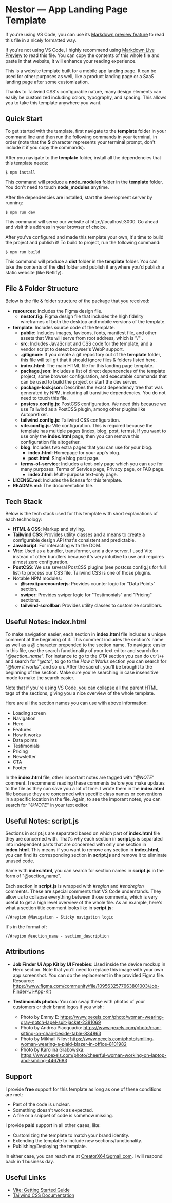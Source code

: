 # Nestor — App Landing Page Template

If you're using VS Code, you can use its [Markdown preview feature](https://code.visualstudio.com/docs/languages/markdown#_markdown-preview) to read this file in a nicely formatted way.

If you're not using VS Code, I highly recommend using [Markdown Live Preview](https://markdownlivepreview.com/) to read this file. You can copy the contents of this whole file and paste in that website, it will enhance your reading experience.

This is a website template built for a mobile app landing page. It can be used for other purposes as well, like a product landing page or a SaaS landing page after some customization.

Thanks to Tailwind CSS's configurable nature, many design elements can easily be customized including colors, typography, and spacing. This allows you to take this template anywhere you want.

## Quick Start

To get started with the template, first navigate to the **template** folder in your command line and then run the following commands in your terminal, in order (note that the **$** character represents your terminal prompt, don't include it if you copy the commands).

After you navigate to the **template** folder, install all the dependencies that this template needs:

`$ npm install`

This command will produce a **node_modules** folder in the **template** folder. You don't need to touch **node_modules** anytime.

After the dependencies are installed, start the development server by running:

`$ npm run dev`

This command will serve our website at http://localhost:3000. Go ahead and visit this address in your browser of choice.

After you've configured and made this template your own, it's time to build the project and publish it! To build to project, run the following command:

`$ npm run build`

This command will produce a **dist** folder in the **template** folder. You can take the contents of the **dist** folder and publish it anywhere you'd publish a static website (like Netlify).

## File & Folder Structure

Below is the file & folder structure of the package that you received:

- **resources**: Includes the Figma design file.
  - **nestor.fig:** Figma design file that includes the high fidelity wireframes of both the desktop and mobile versions of the template.
- **template**: Includes source code of the template.
  - **public**: Includes images, favicons, fonts, manifest file, and other assets that Vite will serve from root address, which is "/" .
  - **src**: Includes JavaScript and CSS code for the template, and a vendor script to detect browser's WebP support.
  - **.gitignore**: If you create a git repository out of the **template** folder, this file will tell git that it should ignore files & folders listed here.
  - **index.html**: The main HTML file for this landing page template.
  - **package.json**: Includes a list of direct depencencies of the template project, some browser configuration, and executable commands that can be used to build the project or start the dev server.
  - **package-lock.json**: Describes the exact dependency tree that was generated by NPM, including all transitive dependencies. You do not need to touch this file.
  - **postcss.config.js**: PostCSS configuration. We need this because we use Tailwind as a PostCSS plugin, among other plugins like Autoprefixer.
  - **tailwind.config.js**: Tailwind CSS configuration.
  - **vite.config.js**: Vite configuration. This is required because the template has multiple pages (index, blog, post, terms). If you want to use only the **index.html** page, then you can remove this configuration file altogether.
  - **blog**: Includes two extra pages that you can use for your blog.
    - **index.html**: Homepage for your app's blog.
    - **post.html**: Single blog post page.
  - **terms-of-service**: Includes a text-only page which you can use for many purposes: Terms of Service page, Privacy page, or FAQ page.
    - **index.html**: Multi-purpose text-only page.
- **LICENSE.md**: Includes the license for this template.
- **README.md**: The documentation file.

## Tech Stack

Below is the tech stack used for this template with short explanations of each technology:

- **HTML & CSS**: Markup and styling.
- **Tailwind CSS**: Provides utility classes and a means to create a configurable design API that's consistent and predictable.
- **JavaScript**: For interacting with the DOM.
- **Vite**: Used as a bundler, transformer, and a dev server. I used Vite instead of other bundlers because it's very intuitive to use and requires almost zero configuration.
- **PostCSS**: We use several PostCSS plugins (see postcss.config.js for full list) to process our CSS file. Tailwind CSS is one of those plugins.
- Notable NPM modules:
  - **@srexi/purecounterjs**: Provides counter logic for "Data Points" section.
  - **swiper**: Provides swiper logic for "Testimonials" and "Pricing" sections.
  - **tailwind-scrollbar**: Provides utility classes to customize scrollbars.

## Useful Notes: index.html

To make navigation easier, each section in **index.html** file includes a unique comment at the beginning of it. This comment includes the section's name as well as a _@_ character prepended to the section name. To navigate easier in this file, use the search functionality of your text editor and search for "_@section_name_". For instance to go to the _CTA_ section you can do `Ctrl+F` and search for "_@cta_", to go to the _How It Works_ section you can search for "_@how it works_", and so on. After the saerch, you'll be brought to the beginning of the section. Make sure you're searching in case insensitive mode to make the search easier.

Note that if you're using VS Code, you can collapse all the parent HTML tags of the sections, giving you a nice overview of the whole template.

Here are all the section names you can use with above information:

- Loading screen
- Navigation
- Hero
- Features
- How it works
- Data points
- Testimonials
- Pricing
- Newsletter
- CTA
- Footer

In the **index.html** file, other important notes are tagged with "_@NOTE_" comment. I recommend reading these comments before you make updates to the file as they can save you a lot of time. I wrote them in the **index.html** file because they are concerned with specific class names or conventions in a specific location in the file. Again, to see the imporant notes, you can search for "_@NOTE_" in your text editor.

## Useful Notes: script.js

Sections in script.js are separated based on which part of **index.html** file they are concerned with. That's why each section in **script.js** is separated into independent parts that are concerned with only one section in **index.html**. This means if you want to remove any section in **index.html**, you can find its corresponding section in **script.js** and remove it to eliminate unused code.

Same with **index.html**, you can search for section names in **script.js** in the form of "@section_name".

Each section in **script.js** is wrapped with _#region_ and _#endregion_ comments. These are special comments that VS Code understands. They allow us to collapse everything between those comments, which is very useful to get a high level overview of the whole file. As an example, here's what a section title comment looks like in **script.js**:

`//#region @Navigation - Sticky navigation logic`

It's in the format of:

`//#region @section_name - section_description`

## Attributions

- **Job Finder Ui App Kit by UI Freebies**: Used inside the device mockup in Hero section. Note that you'll need to replace this image with your own app screenshot. You can do the replacement in the provided Figma file. Resource:
  https://www.figma.com/community/file/1095632577663801003/Job-Finder-Ui-App-Kit

- **Testimonials photos**: You can swap these with photos of your customers or their brand logos if you wish:
  - Photo by Emmy E: https://www.pexels.com/photo/woman-wearing-gray-notch-lapel-suit-jacket-2381069
  - Photo by Andrea Piacquadio: https://www.pexels.com/photo/man-sitting-on-chair-beside-table-834863
  - Photo by Mikhail Nilov: https://www.pexels.com/photo/smiling-woman-wearing-a-plaid-blazer-in-office-8101982
  - Photo by Karolina Grabowska: https://www.pexels.com/photo/cheerful-woman-working-on-laptop-and-smiling-4467683

## Support

I provide **free** support for this template as long as one of these conditions are met:

- Part of the code is unclear.
- Something doesn't work as expected.
- A file or a snippet of code is somehow missing.

I provide **paid** support in all other cases, like:

- Customizing the template to match your brand identity.
- Extending the template to include new sections/functionality.
- Publishing/Deploying the template.

In either case, you can reach me at <CreatorX64@gmail.com>. I will respond back in 1 business day.

## Useful Links

- [Vite: Getting Started Guide](https://vitejs.dev/guide/#overview)
- [Tailwind CSS Documentation](https://tailwindcss.com/docs/installation)
